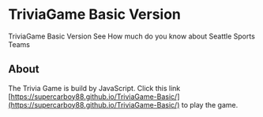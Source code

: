 # TriviaGame Basic Version
TriviaGame Basic Version
See How much do you know about Seattle Sports Teams

## About

The Trivia Game is build by JavaScript.
Click this link [https://supercarboy88.github.io/TriviaGame-Basic/](https://supercarboy88.github.io/TriviaGame-Basic/) to play the game.